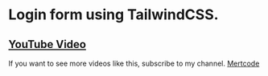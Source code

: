 # Login form using TailwindCSS.
## [YouTube Video](https://youtu.be/KC5Sl35o_ic)

If you want to see more videos like this, subscribe to my channel. [Mertcode](https://www.youtube.com/@Mertcode)
